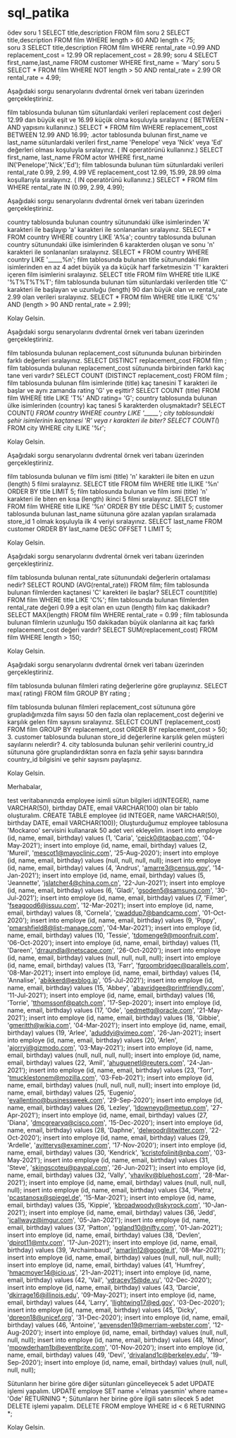 # sql_patika
ödev
soru 1 
SELECT title,description FROM film
soru 2
SELECT title,description FROM film WHERE length > 60 AND length < 75;  
soru 3
SELECT title,description FROM film WHERE rental_rate =0.99 AND  replacement_cost = 12.99 OR  replacement_cost = 28.99;
soru 4
SELECT first_name,last_name FROM customer WHERE first_name = 'Mary'
soru 5
SELECT * FROM film WHERE NOT length > 50 AND  rental_rate = 2.99 OR  rental_rate = 4.99; 



Aşağıdaki sorgu senaryolarını dvdrental örnek veri tabanı üzerinden gerçekleştiriniz.

film tablosunda bulunan tüm sütunlardaki verileri replacement cost değeri 12.99 dan büyük eşit ve 16.99 küçük olma koşuluyla sıralayınız ( BETWEEN - AND yapısını kullanınız.)
SELECT * FROM film WHERE replacement_cost BETWEEN 12.99 AND 16.99; 
.actor tablosunda bulunan first_name ve last_name sütunlardaki verileri first_name 'Penelope' veya 'Nick' veya 'Ed' değerleri olması koşuluyla sıralayınız. ( IN operatörünü kullanınız.)
SELECT first_name, last_name FROM actor WHERE first_name IN('Penelope','Nick','Ed'); 
film tablosunda bulunan tüm sütunlardaki verileri rental_rate 0.99, 2.99, 4.99 VE replacement_cost 12.99, 15.99, 28.99 olma koşullarıyla sıralayınız. ( IN operatörünü kullanınız.)
SELECT * FROM film WHERE rental_rate IN (0.99, 2.99, 4.99);

Aşağıdaki sorgu senaryolarını dvdrental örnek veri tabanı üzerinden gerçekleştiriniz.

country tablosunda bulunan country sütunundaki ülke isimlerinden 'A' karakteri ile başlayıp 'a' karakteri ile sonlananları sıralayınız.
SELECT * FROM country WHERE country LIKE 'A%a';
country tablosunda bulunan country sütunundaki ülke isimlerinden  6 karakterden oluşan ve sonu 'n' karakteri ile sonlananları sıralayınız.
SELECT * FROM country WHERE country LIKE '_____%n';
film tablosunda bulunan title sütunundaki film isimlerinden en az 4 adet büyük ya da küçük harf farketmesizin 'T' karakteri içeren film isimlerini sıralayınız.
SELECT title FROM film WHERE title ILIKE '%T%T%T%T';
film tablosunda bulunan tüm sütunlardaki verilerden title 'C' karakteri ile başlayan ve uzunluğu (length) 90 dan büyük olan ve rental_rate 2.99 olan verileri sıralayınız.
SELECT * FROM film WHERE title ILIKE 'C%' AND (length > 90 AND rental_rate = 2.99);

Kolay Gelsin.

Aşağıdaki sorgu senaryolarını dvdrental örnek veri tabanı üzerinden gerçekleştiriniz.

film tablosunda bulunan replacement_cost sütununda bulunan birbirinden farklı değerleri sıralayınız.
SELECT  DISTINCT replacement_cost  FROM film ;
film tablosunda bulunan replacement_cost sütununda birbirinden farklı kaç tane veri vardır?
SELECT COUNT (DISTINCT replacement_cost)  FROM film ;
film tablosunda bulunan film isimlerinde (title) kaç tanesini T karakteri ile başlar ve aynı zamanda rating 'G' ye eşittir?
SELECT COUNT (title)  FROM film WHERE title  LIKE 'T%' AND rating= 'G';
country tablosunda bulunan ülke isimlerinden (country) kaç tanesi 5 karakterden oluşmaktadır?
SELECT COUNT(*) FROM country WHERE country LIKE '_____'; 
city tablosundaki şehir isimlerinin kaçtanesi 'R' veya r karakteri ile biter?
SELECT COUNT(*) FROM city WHERE city ILIKE '%r'; 


Kolay Gelsin.


Aşağıdaki sorgu senaryolarını dvdrental örnek veri tabanı üzerinden gerçekleştiriniz.



film tablosunda bulunan ve film ismi (title) 'n' karakteri ile biten en uzun (length) 5 filmi sıralayınız.
SELECT title FROM film WHERE title ILIKE '%n'  ORDER BY title LIMIT 5;
film tablosunda bulunan ve film ismi (title) 'n' karakteri ile biten en kısa (length) ikinci 5 filmi sıralayınız.
SELECT title FROM film WHERE title ILIKE '%n'  ORDER BY title DESC LIMIT 5;
customer tablosunda bulunan last_name sütununa göre azalan yapılan sıralamada store_id 1 olmak koşuluyla ilk 4 veriyi sıralayınız.
SELECT last_name FROM customer  ORDER BY last_name DESC OFFSET 1 LIMIT 5;

Kolay Gelsin.

Aşağıdaki sorgu senaryolarını dvdrental örnek veri tabanı üzerinden gerçekleştiriniz.



film tablosunda bulunan rental_rate sütunundaki değerlerin ortalaması nedir?
SELECT ROUND (AVG(rental_rate)) FROM film;
film tablosunda bulunan filmlerden kaçtanesi 'C' karekteri ile başlar?
SELECT count(title) FROM film WHERE title LIKE 'C%';
film tablosunda bulunan filmlerden rental_rate değeri 0.99 a eşit olan en uzun (length) film kaç dakikadır?
SELECT MAX(length) FROM film WHERE rental_rate = 0.99 ;
film tablosunda bulunan filmlerin uzunluğu 150 dakikadan büyük olanlarına ait kaç farklı replacement_cost değeri vardır?
SELECT SUM(replacement_cost) FROM film WHERE length > 150;


Kolay Gelsin.

Aşağıdaki sorgu senaryolarını dvdrental örnek veri tabanı üzerinden gerçekleştiriniz.



film tablosunda bulunan filmleri rating değerlerine göre gruplayınız.
SELECT max( rating)
FROM film
GROUP BY rating ;

film tablosunda bulunan filmleri replacement_cost sütununa göre grupladığımızda film sayısı 50 den fazla olan replacement_cost değerini ve karşılık gelen film sayısını sıralayınız.
SELECT COUNT (replacement_cost)
FROM film
GROUP BY replacement_cost
ORDER BY replacement_cost > 50;
3. customer tablosunda bulunan store_id değerlerine karşılık gelen müşteri sayılarını nelerdir?
4. city tablosunda bulunan şehir verilerini country_id sütununa göre gruplandırdıktan sonra en fazla şehir sayısı barındıra country_id bilgisini ve şehir sayısını paylaşınız.



Kolay Gelsin.


Merhabalar,



test veritabanınızda employee isimli sütun bilgileri id(INTEGER), name VARCHAR(50), birthday DATE, email VARCHAR(100) olan bir tablo oluşturalım.
CREATE TABLE employee (id INTEGER, name VARCHAR(50), birthday DATE, email VARCHAR(100));
Oluşturduğumuz employee tablosuna 'Mockaroo' servisini kullanarak 50 adet veri ekleyelim.
insert into employe (id, name, email, birthday) values (1, 'Caria', 'ceick0@taobao.com', '04-May-2021');
insert into employe (id, name, email, birthday) values (2, 'Mureil', 'mescot1@mayoclinic.com', '25-Aug-2020');
insert into employe (id, name, email, birthday) values (null, null, null, null);
insert into employe (id, name, email, birthday) values (4, 'Andrus', 'amarre3@census.gov', '14-Jan-2021');
insert into employe (id, name, email, birthday) values (5, 'Jeannette', 'jslatcher4@china.com.cn', '22-Jun-2021');
insert into employe (id, name, email, birthday) values (6, 'Gladi', 'gsoden5@samsung.com', '30-Jul-2021');
insert into employe (id, name, email, birthday) values (7, 'Filmer', 'fseagood6@issuu.com', '12-Mar-2021');
insert into employe (id, name, email, birthday) values (8, 'Cornela', 'cwaddup7@bandcamp.com', '01-Oct-2020');
insert into employe (id, name, email, birthday) values (9, 'Pippy', 'pmarshfield8@list-manage.com', '04-Mar-2021');
insert into employe (id, name, email, birthday) values (10, 'Tessie', 'tdomenge9@moonfruit.com', '06-Oct-2020');
insert into employe (id, name, email, birthday) values (11, 'Dareen', 'drraundla@netscape.com', '26-Oct-2020');
insert into employe (id, name, email, birthday) values (null, null, null, null);
insert into employe (id, name, email, birthday) values (13, 'Farr', 'fgroombridgec@parallels.com', '08-Mar-2021');
insert into employe (id, name, email, birthday) values (14, 'Annalise', 'abikkerd@exblog.jp', '05-Jul-2021');
insert into employe (id, name, email, birthday) values (15, 'Abbey', 'abavridgee@printfriendly.com', '11-Jul-2021');
insert into employe (id, name, email, birthday) values (16, 'Torrie', 'tthomssonf@patch.com', '17-Sep-2020');
insert into employe (id, name, email, birthday) values (17, 'Ode', 'oedmettg@oracle.com', '21-May-2021');
insert into employe (id, name, email, birthday) values (18, 'Gibbie', 'gmeritth@wikia.com', '04-Mar-2021');
insert into employe (id, name, email, birthday) values (19, 'Arlee', 'aduddyi@vimeo.com', '26-Jan-2021');
insert into employe (id, name, email, birthday) values (20, 'Arlen', 'ajorryj@gizmodo.com', '03-May-2021');
insert into employe (id, name, email, birthday) values (null, null, null, null);
insert into employe (id, name, email, birthday) values (22, 'Amil', 'ahuguenetl@reuters.com', '24-Jan-2021');
insert into employe (id, name, email, birthday) values (23, 'Torr', 'tmucklestonem@mozilla.com', '03-Feb-2021');
insert into employe (id, name, email, birthday) values (null, null, null, null);
insert into employe (id, name, email, birthday) values (25, 'Eugenio', 'evallentino@businessweek.com', '29-Sep-2020');
insert into employe (id, name, email, birthday) values (26, 'Lezley', 'ldowneyp@meetup.com', '27-Apr-2021');
insert into employe (id, name, email, birthday) values (27, 'Diana', 'dmcgrearyq@cisco.com', '15-Dec-2020');
insert into employe (id, name, email, birthday) values (28, 'Daphne', 'delwoodr@twitter.com', '22-Oct-2020');
insert into employe (id, name, email, birthday) values (29, 'Ardelle', 'avitterys@examiner.com', '17-Nov-2020');
insert into employe (id, name, email, birthday) values (30, 'Kendrick', 'kcristofolinit@nba.com', '03-May-2021');
insert into employe (id, name, email, birthday) values (31, 'Steve', 'skingscoteu@paypal.com', '26-Jun-2021');
insert into employe (id, name, email, birthday) values (32, 'Vally', 'vhavikv@bluehost.com', '28-Mar-2021');
insert into employe (id, name, email, birthday) values (null, null, null, null);
insert into employe (id, name, email, birthday) values (34, 'Pietra', 'pcastanosx@spiegel.de', '15-Mar-2021');
insert into employe (id, name, email, birthday) values (35, 'Kippie', 'kbroadwoody@skyrock.com', '10-Jan-2021');
insert into employe (id, name, email, birthday) values (36, 'Jedd', 'jcallwayz@imgur.com', '05-Jan-2021');
insert into employe (id, name, email, birthday) values (37, 'Patton', 'pgland10@nifty.com', '01-Jan-2021');
insert into employe (id, name, email, birthday) values (38, 'Devlen', 'dpirot11@mtv.com', '17-Jun-2021');
insert into employe (id, name, email, birthday) values (39, 'Archaimbaud', 'amarlin12@google.it', '08-Mar-2021');
insert into employe (id, name, email, birthday) values (null, null, null, null);
insert into employe (id, name, email, birthday) values (41, 'Humfrey', 'hmacmoyer14@icio.us', '21-Jan-2021');
insert into employe (id, name, email, birthday) values (42, 'Vail', 'vdracey15@de.vu', '02-Dec-2020');
insert into employe (id, name, email, birthday) values (43, 'Darcie', 'dkirrage16@illinois.edu', '09-May-2021');
insert into employe (id, name, email, birthday) values (44, 'Larry', 'llightwing17@ed.gov', '03-Dec-2020');
insert into employe (id, name, email, birthday) values (45, 'Dicky', 'dpreon18@unicef.org', '31-Dec-2020');
insert into employe (id, name, email, birthday) values (46, 'Antoine', 'aevensden19@merriam-webster.com', '12-Aug-2020');
insert into employe (id, name, email, birthday) values (null, null, null, null);
insert into employe (id, name, email, birthday) values (48, 'Minor', 'mpowderham1b@eventbrite.com', '01-Nov-2020');
insert into employe (id, name, email, birthday) values (49, 'Devi', 'drivaland1c@berkeley.edu', '19-Sep-2020');
insert into employe (id, name, email, birthday) values (null, null, null, null);

Sütunların her birine göre diğer sütunları güncelleyecek 5 adet UPDATE işlemi yapalım.
UPDATE employe SET name ='elmas yaesmin' where name= 'Ode' RETURNING *;
Sütunların her birine göre ilgili satırı silecek 5 adet DELETE işlemi yapalım.
DELETE FROM employe WHERE id < 6 RETURNING *;

Kolay Gelsin.




